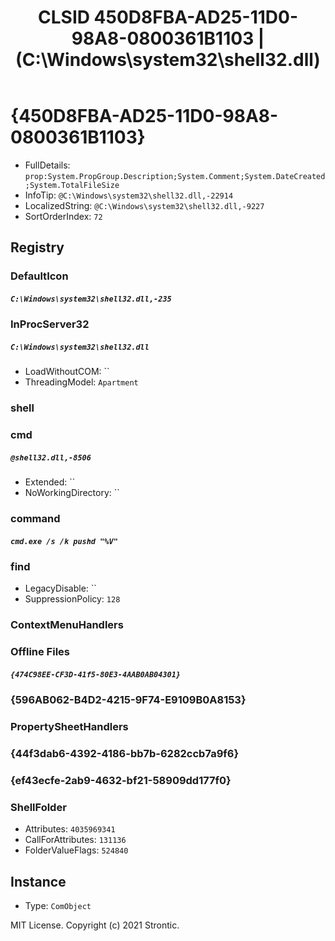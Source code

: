 ﻿---
title: "CLSID 450D8FBA-AD25-11D0-98A8-0800361B1103 | (C:\\Windows\\system32\\shell32.dll)"
excerpt: What is COM-Object CLSID 450D8FBA-AD25-11D0-98A8-0800361B1103?
---

# {450D8FBA-AD25-11D0-98A8-0800361B1103}

* FullDetails: `prop:System.PropGroup.Description;System.Comment;System.DateCreated;System.TotalFileSize`
* InfoTip: `@C:\Windows\system32\shell32.dll,-22914`
* LocalizedString: `@C:\Windows\system32\shell32.dll,-9227`
* SortOrderIndex: `72`

## Registry


### DefaultIcon

##### `C:\Windows\system32\shell32.dll,-235`

### InProcServer32

##### `C:\Windows\system32\shell32.dll`
* LoadWithoutCOM: ``
* ThreadingModel: `Apartment`

### shell


### cmd

##### `@shell32.dll,-8506`
* Extended: ``
* NoWorkingDirectory: ``

### command

##### `cmd.exe /s /k pushd "%V"`

### find

* LegacyDisable: ``
* SuppressionPolicy: `128`

### ContextMenuHandlers


### Offline Files

##### `{474C98EE-CF3D-41f5-80E3-4AAB0AB04301}`

### {596AB062-B4D2-4215-9F74-E9109B0A8153}


### PropertySheetHandlers


### {44f3dab6-4392-4186-bb7b-6282ccb7a9f6}


### {ef43ecfe-2ab9-4632-bf21-58909dd177f0}


### ShellFolder

* Attributes: `4035969341`
* CallForAttributes: `131136`
* FolderValueFlags: `524840`

## Instance

* Type: `ComObject`

MIT License. Copyright (c) 2021 Strontic.


